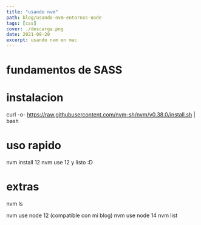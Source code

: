 ```yaml
---
title: "usando nvm"
path: blog/usando-nvm-entornos-node
tags: [css]
cover: ./descarga.png
date: 2021-08-20
excerpt: usando nvm en mac
---
```


# fundamentos de SASS

# instalacion 
curl -o- https://raw.githubusercontent.com/nvm-sh/nvm/v0.38.0/install.sh | bash

# uso rapido
nvm install 12
nvm use 12
y listo :D

# extras
nvm ls

 
nvm use node 12     (compatible con mi blog)
nvm use node 14
nvm list
